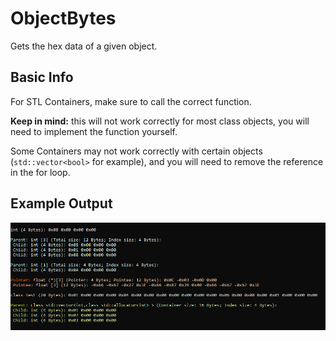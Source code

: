 # ObjectBytes
Gets the hex data of a given object.

Basic Info
----------
For STL Containers, make sure to call the correct function.

**Keep in mind:** this will not work correctly for most class objects, you will need to implement the function yourself.

Some Containers may not work correctly with certain objects (``std::vector<bool>`` for example), and you will need to remove the reference in the for loop.

Example Output
----------
![alt text](https://github.com/8ightfold/ObjectBytes/blob/main/bytesexample.PNG?raw=true)
